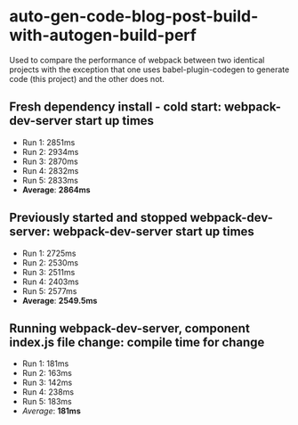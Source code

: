 # auto-gen-code-blog-post-build-with-autogen-build-perf

Used to compare the performance of webpack between two identical projects with the exception that one uses babel-plugin-codegen to generate code (this project) and the other does not.

## Fresh dependency install - cold start: webpack-dev-server start up times
- Run 1: 2851ms
- Run 2: 2934ms
- Run 3: 2870ms
- Run 4: 2832ms
- Run 5: 2833ms
- **Average**: **2864ms**


## Previously started and stopped webpack-dev-server: webpack-dev-server start up times
- Run 1: 2725ms
- Run 2: 2530ms
- Run 3: 2511ms
- Run 4: 2403ms
- Run 5: 2577ms
- **Average**: **2549.5ms**


## Running webpack-dev-server, component index.js file change: compile time for change
- Run 1: 181ms
- Run 2: 163ms
- Run 3: 142ms
- Run 4: 238ms
- Run 5: 183ms
- *Average*: **181ms**
